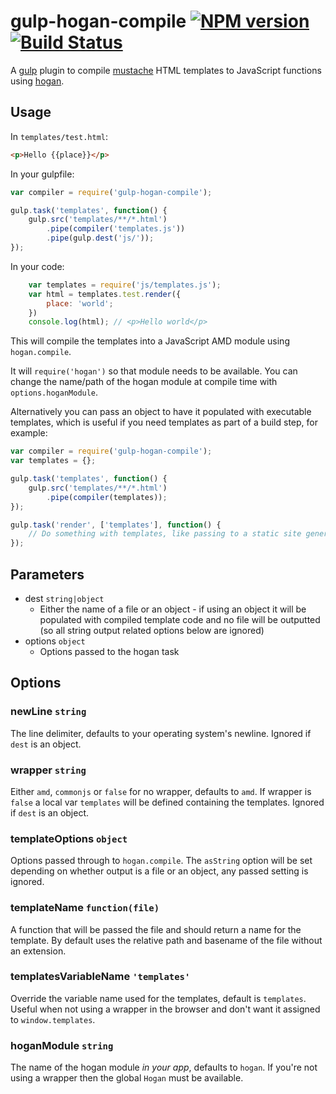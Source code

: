 gulp-hogan-compile [![NPM version][npm-image]][npm-url] [![Build Status][travis-image]][travis-url]
===

A [gulp][] plugin to compile [mustache][] HTML templates to JavaScript functions using [hogan][].

## Usage

In `templates/test.html`:

```html
<p>Hello {{place}}</p>
```

In your gulpfile:

```javascript
var compiler = require('gulp-hogan-compile');

gulp.task('templates', function() {
    gulp.src('templates/**/*.html')
        .pipe(compiler('templates.js'))
        .pipe(gulp.dest('js/'));
});
```

In your code:

```javascript
    var templates = require('js/templates.js');
    var html = templates.test.render({
        place: 'world';
    })
    console.log(html); // <p>Hello world</p>
```

This will compile the templates into a JavaScript AMD module using `hogan.compile`.

It will `require('hogan')` so that module needs to be available. You can change the name/path of the hogan module at compile time  with `options.hoganModule`.

Alternatively you can pass an object to have it populated with executable templates, which is useful if you need templates as part of a build step, for example:

```javascript
var compiler = require('gulp-hogan-compile');
var templates = {};

gulp.task('templates', function() {
    gulp.src('templates/**/*.html')
        .pipe(compiler(templates));
});

gulp.task('render', ['templates'], function() {
	// Do something with templates, like passing to a static site generator
});
```

## Parameters

* dest `string|object`
    * Either the name of a file or an object - if using an object it will be populated with compiled template code and no file will be outputted (so all string output related options below are ignored)
* options `object`
    * Options passed to the hogan task

## Options

### newLine `string`

The line delimiter, defaults to your operating system's newline. Ignored if `dest` is an object.

### wrapper `string`

Either `amd`, `commonjs` or `false` for no wrapper, defaults to `amd`. If wrapper is `false` a local var `templates` will be defined containing the templates. Ignored if `dest` is an object.

### templateOptions `object`

Options passed through to `hogan.compile`. The `asString` option will be set depending on whether output is a file or an object, any passed setting is ignored.

### templateName `function(file)`

A function that will be passed the file and should return a name for the template. By default uses the relative path and basename of the file without an extension.

### templatesVariableName `'templates'`

Override the variable name used for the templates, default is `templates`. Useful when not using a wrapper in the browser and don't want it assigned to `window.templates`.

### hoganModule `string`

The name of the hogan module *in your app*, defaults to `hogan`. If you're not using a wrapper then the global `Hogan` must be available.

[gulp]:http://gulpjs.com
[mustache]:http://mustache.github.io
[hogan]:https://github.com/twitter/hogan.js
[bower]:https://github.com/bower/bower

[npm-url]: https://npmjs.org/package/gulp-hogan-compile
[npm-image]: http://img.shields.io/npm/v/gulp-hogan-compile.svg?style=flat

[travis-image]: https://travis-ci.org/paulwib/gulp-hogan-compile.svg
[travis-url]: https://travis-ci.org/paulwib/gulp-hogan-compile
